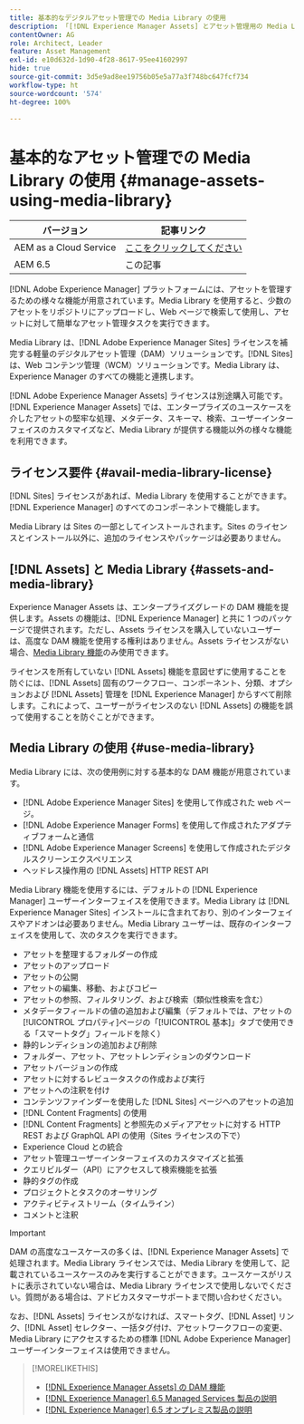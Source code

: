 ```yaml
---
title: 基本的なデジタルアセット管理での Media Library の使用
description: 「[!DNL Experience Manager Assets] とアセット管理用の Media Library」
contentOwner: AG
role: Architect, Leader
feature: Asset Management
exl-id: e10d632d-1d90-4f28-8617-95ee41602997
hide: true
source-git-commit: 3d5e9ad8ee19756b05e5a77a3f748bc647fcf734
workflow-type: ht
source-wordcount: '574'
ht-degree: 100%

---
```



# 基本的なアセット管理での Media Library の使用 {#manage-assets-using-media-library}

| バージョン | 記事リンク |
| -------- | ---------------------------- |
| AEM as a Cloud Service | [ここをクリックしてください](https://experienceleague.adobe.com/docs/experience-manager-cloud-service/content/assets/admin/medialibrary.html?lang=ja) |
| AEM 6.5 | この記事 |

[!DNL Adobe Experience Manager] プラットフォームには、アセットを管理するための様々な機能が用意されています。Media Library を使用すると、少数のアセットをリポジトリにアップロードし、Web ページで検索して使用し、アセットに対して簡単なアセット管理タスクを実行できます。

Media Library は、[!DNL Adobe Experience Manager Sites] ライセンスを補完する軽量のデジタルアセット管理（DAM）ソリューションです。[!DNL Sites] は、Web コンテンツ管理（WCM）ソリューションです。Media Library は、Experience Manager のすべての機能と連携します。

[!DNL Adobe Experience Manager Assets] ライセンスは別途購入可能です。[!DNL Experience Manager Assets] では、エンタープライズのユースケースを介したアセットの堅牢な処理、メタデータ、スキーマ、検索、ユーザーインターフェイスのカスタマイズなど、Media Library が提供する機能以外の様々な機能を利用できます。

## ライセンス要件 {#avail-media-library-license}

[!DNL Sites] ライセンスがあれば、Media Library を使用することができます。[!DNL Experience Manager] のすべてのコンポーネントで機能します。

Media Library は Sites の一部としてインストールされます。Sites のライセンスとインストール以外に、追加のライセンスやパッケージは必要ありません。

## [!DNL Assets] と Media Library {#assets-and-media-library}

Experience Manager Assets は、エンタープライズグレードの DAM 機能を提供します。Assets の機能は、[!DNL Experience Manager] と共に 1 つのパッケージで提供されます。ただし、Assets ライセンスを購入していないユーザーは、高度な DAM 機能を使用する権利はありません。Assets ライセンスがない場合、[Media Library 機能](#use-media-library)のみ使用できます。

ライセンスを所有していない [!DNL Assets] 機能を意図せずに使用することを防ぐには、[!DNL Assets] 固有のワークフロー、コンポーネント、分類、オプションおよび [!DNL Assets] 管理を [!DNL Experience Manager] からすべて削除します。これによって、ユーザーがライセンスのない [!DNL Assets] の機能を誤って使用することを防ぐことができます。

## Media Library の使用 {#use-media-library}

Media Library には、次の使用例に対する基本的な DAM 機能が用意されています。

* [!DNL Adobe Experience Manager Sites] を使用して作成された web ページ。
* [!DNL Adobe Experience Manager Forms] を使用して作成されたアダプティブフォームと通信
* [!DNL Adobe Experience Manager Screens] を使用して作成されたデジタルスクリーンエクスペリエンス
* ヘッドレス操作用の [!DNL Assets] HTTP REST API

<!--
 TBD: Remove this after confirmation. May need to merge this list with the list provided by PMs.
* Static renditions

-->

Media Library 機能を使用するには、デフォルトの [!DNL Experience Manager] ユーザーインターフェイスを使用できます。Media Library は [!DNL Experience Manager Sites] インストールに含まれており、別のインターフェイスやアドオンは必要ありません。Media Library ユーザーは、既存のインターフェイスを使用して、次のタスクを実行できます。

* アセットを整理するフォルダーの作成
* アセットのアップロード
* アセットの公開
* アセットの編集、移動、およびコピー
* アセットの参照、フィルタリング、および検索（類似性検索を含む）
* メタデータフィールドの値の追加および編集（デフォルトでは、アセットの[!UICONTROL プロパティ]ページの「[!UICONTROL 基本]」タブで使用できる「スマートタグ」フィールドを除く）
* 静的レンディションの追加および削除
* フォルダー、アセット、アセットレンディションのダウンロード
* アセットバージョンの作成
* アセットに対するレビュータスクの作成および実行
* アセットへの注釈を付け
* コンテンツファインダーを使用した [!DNL Sites] ページへのアセットの追加
* [!DNL Content Fragments] の使用
* [!DNL Content Fragments] と参照先のメディアアセットに対する HTTP REST および GraphQL API の使用（Sites ライセンスの下で）
* Experience Cloud との統合
* アセット管理ユーザーインターフェイスのカスタマイズと拡張
* クエリビルダー（API）にアクセスして検索機能を拡張
* 静的タグの作成
* プロジェクトとタスクのオーサリング
* アクティビティストリーム（タイムライン）
* コメントと注釈

<!-- TBD: Define exactly which basic Assets workflow are available for use with Media Library?

As per PM, we must avoid stating such a list, as we don't have a list that makes sense in Cloud Service.
-->

>[!IMPORTANT]
>
>DAM の高度なユースケースの多くは、[!DNL Experience Manager Assets] で処理されます。Media Library ライセンスでは、Media Library を使用して、記載されているユースケースのみを実行することができます。ユースケースがリストに表示されていない場合は、Media Library ライセンスで使用しないでください。質問がある場合は、アドビカスタマーサポートまで問い合わせください。

なお、[!DNL Assets] ライセンスがなければ、スマートタグ、[!DNL Asset] リンク、[!DNL Asset] セレクター、一括タグ付け、アセットワークフローの変更、Media Library にアクセスするための標準 [!DNL Adobe Experience Manager] ユーザーインターフェイスは使用できません。

<!-- TBD: Add a CTA - how to contact Adobe for queries. -->

>[!MORELIKETHIS]
>
>* [ [!DNL Experience Manager Assets] の DAM 機能](https://experienceleague.adobe.com/docs/experience-manager-65/assets/home.html?lang=ja)
>* [[!DNL Experience Manager] 6.5 Managed Services 製品の説明](https://helpx.adobe.com/jp/legal/product-descriptions/adobe-experience-manager-managed-services.html)
>* [[!DNL Experience Manager] 6.5 オンプレミス製品の説明](https://helpx.adobe.com/jp/legal/product-descriptions/adobe-experience-manager-on-premise.html)
